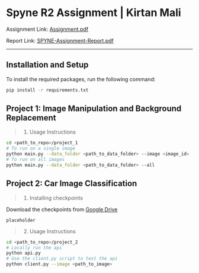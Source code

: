 # Spyne R2 Assignment | Kirtan Mali

Assignment Link: [Assignment.pdf](Assignment.pdf)

Report Link: [SPYNE-Assignment-Report.pdf](SPYNE-Assignment-Report.pdf)

---

## Installation and Setup

To install the required packages, run the following command:
```bash
pip install -r requirements.txt
```

## Project 1: Image Manipulation and Background Replacement

> 1. Usage Instructions
```bash
cd <path_to_repo>/project_1
# To run on a single image
python main.py --data_folder <path_to_data_folder> --image <image_id>
# To run on all images
python main.py --data_folder <path_to_data_folder> --all
```

## Project 2: Car Image Classification

> 1. Installing checkpoints

Download the checkpoints from [Google Drive](https://drive.google.com/drive/folders/1UWBtv7VpzSjhGDcKdttjS83KsmfxuQhD?usp=sharing)
```
placeholder
```

> 2. Usage Instructions
```bash
cd <path_to_repo>/project_2
# Locally run the api
python api.py
# Use the client.py script to test the api
python client.py --image <path_to_image>
```
